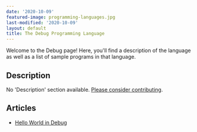 ```yaml
---
date: '2020-10-09'
featured-image: programming-languages.jpg
last-modified: '2020-10-09'
layout: default
title: The Debug Programming Language
---
```


Welcome to the Debug page! Here, you'll find a description of the language as well as a list of sample programs in that language.

## Description

No 'Description' section available. [Please consider contributing](https://github.com/TheRenegadeCoder/sample-programs-website).

## Articles

- [Hello World in Debug](https://sampleprograms.io/projects/hello-world/debug)
